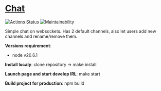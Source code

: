 # [Chat](https://chat-l6jy.onrender.com)
[![Actions Status](https://github.com/Bobronaud/frontend-project-12/actions/workflows/hexlet-check.yml/badge.svg)](https://github.com/Bobronaud/frontend-project-12/actions)
[![Maintainability](https://api.codeclimate.com/v1/badges/71a6dc4128389f656a6f/maintainability)](https://codeclimate.com/github/Bobronaud/frontend-project-12/maintainability)

Simple chat on websockets. Has 2 default channels, also let users add new channels and rename/remove them.

**Versions requirement**:
- node v20.6.1
  
**Install localy**: clone repository -> make install

**Launch page and start develop IRL**: make start

**Build project for production**: npm build
